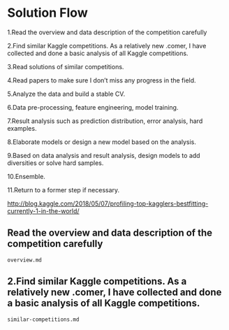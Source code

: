 # Solution Flow
1.Read the overview and data description of the competition carefully

2.Find similar Kaggle competitions. As a relatively new .comer, I have collected and done a basic analysis of all Kaggle competitions.

3.Read solutions of similar competitions.

4.Read papers to make sure I don’t miss any progress in the field.

5.Analyze the data and build a stable CV.

6.Data pre-processing, feature engineering, model training.

7.Result analysis such as prediction distribution, error analysis, hard examples.

8.Elaborate models or design a new model based on the analysis.

9.Based on data analysis and result analysis, design models to add diversities or solve hard samples.

10.Ensemble.

11.Return to a former step if necessary.

http://blog.kaggle.com/2018/05/07/profiling-top-kagglers-bestfitting-currently-1-in-the-world/

## Read the overview and data description of the competition carefully

`overview.md`

## 2.Find similar Kaggle competitions. As a relatively new .comer, I have collected and done a basic analysis of all Kaggle competitions.

`similar-competitions.md`
